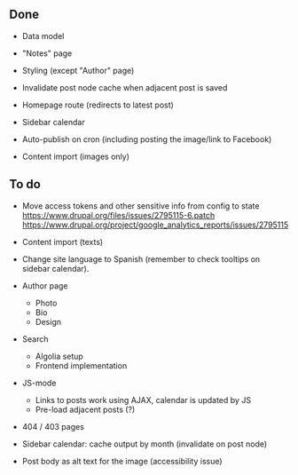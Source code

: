 Done
----

- Data model

- "Notes" page

- Styling (except "Author" page)

- Invalidate post node cache when adjacent post is saved

- Homepage route (redirects to latest post)

- Sidebar calendar

- Auto-publish on cron (including posting the image/link to Facebook)

- Content import (images only)


To do
-----

- Move access tokens and other sensitive info from config to state
  https://www.drupal.org/files/issues/2795115-6.patch
  https://www.drupal.org/project/google_analytics_reports/issues/2795115

- Content import (texts)

- Change site language to Spanish (remember to check tooltips on sidebar calendar).

- Author page

  - Photo
  - Bio
  - Design

- Search

  - Algolia setup
  - Frontend implementation

- JS-mode

  - Links to posts work using AJAX, calendar is updated by JS
  - Pre-load adjacent posts (?)

- 404 / 403 pages

- Sidebar calendar: cache output by month (invalidate on post node)

- Post body as alt text for the image (accessibility issue)
